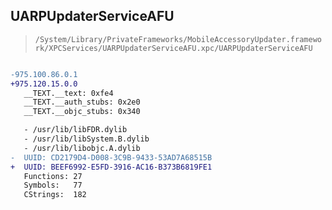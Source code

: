 ## UARPUpdaterServiceAFU

> `/System/Library/PrivateFrameworks/MobileAccessoryUpdater.framework/XPCServices/UARPUpdaterServiceAFU.xpc/UARPUpdaterServiceAFU`

```diff

-975.100.86.0.1
+975.120.15.0.0
   __TEXT.__text: 0xfe4
   __TEXT.__auth_stubs: 0x2e0
   __TEXT.__objc_stubs: 0x340

   - /usr/lib/libFDR.dylib
   - /usr/lib/libSystem.B.dylib
   - /usr/lib/libobjc.A.dylib
-  UUID: CD2179D4-D008-3C9B-9433-53AD7A68515B
+  UUID: BEEF6992-E5FD-3916-AC16-B373B6819FE1
   Functions: 27
   Symbols:   77
   CStrings:  182

```
